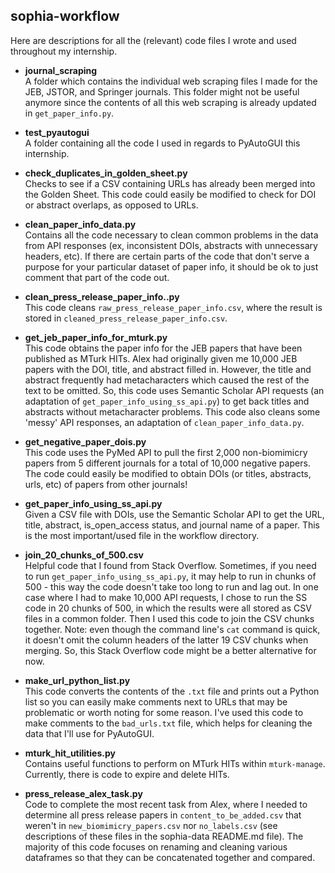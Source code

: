 ## sophia-workflow
Here are descriptions for all the (relevant) code files I wrote and used throughout my internship.

- **journal_scraping**\
  A folder which contains the individual web scraping files I made for the JEB, JSTOR, and Springer journals. This folder might not be useful anymore since the contents of all this web scraping is already updated in ```get_paper_info.py```.
  

- **test_pyautogui**\
  A folder containing all the code I used in regards to PyAutoGUI this internship.  
  

- **check_duplicates_in_golden_sheet.py**\
  Checks to see if a CSV containing URLs has already been merged into the Golden Sheet. This code could easily be modified to check for DOI or abstract overlaps, as opposed to URLs.
  
  
- **clean_paper_info_data.py**\
  Contains all the code necessary to clean common problems in the data from API responses (ex, inconsistent DOIs, abstracts with unnecessary headers, etc). If there are certain parts of the code that don't serve a purpose for your particular dataset of paper info, it should be ok to just comment that part of the code out.
  
  
- **clean_press_release_paper_info..py**\
  This code cleans ```raw_press_release_paper_info.csv```, where the result is stored in ```cleaned_press_release_paper_info.csv```.
  
  
- **get_jeb_paper_info_for_mturk.py**\
  This code obtains the paper info for the JEB papers that have been published as MTurk HITs. Alex had originally given me 10,000 JEB papers with the DOI, title, and abstract filled in. However, the title and abstract frequently had metacharacters which caused the rest of the text to be omitted. So, this code uses Semantic Scholar API requests (an adaptation of ```get_paper_info_using_ss_api.py```) to get back titles and abstracts without metacharacter problems. This code also cleans some 'messy' API responses, an adaptation of ```clean_paper_info_data.py```. 
  

- **get_negative_paper_dois.py**\
  This code uses the PyMed API to pull the first 2,000 non-biomimicry papers from 5 different journals for a total of 10,000 negative papers. The code could easily be modified to obtain DOIs (or titles, abstracts, urls, etc) of papers from other journals!
  

- **get_paper_info_using_ss_api.py**\
  Given a CSV file with DOIs, use the Semantic Scholar API to get the URL, title, abstract, is_open_access status, and journal name of a paper. This is the most important/used file in the workflow directory.
  

- **join_20_chunks_of_500.csv**\
  Helpful code that I found from Stack Overflow. Sometimes, if you need to run ```get_paper_info_using_ss_api.py```, it may help to run in chunks of 500 - this way the code doesn't take too long to run and lag out. In one case where I had to make 10,000 API requests, I chose to run the SS code in 20 chunks of 500, in which the results were all stored as CSV files in a common folder. Then I used this code to join the CSV chunks together. Note: even though the command line's ```cat``` command is quick, it doesn't omit the column headers of the latter 19 CSV chunks when merging. So, this Stack Overflow code might be a better alternative for now.
  

- **make_url_python_list.py**\
  This code converts the contents of the ```.txt``` file and prints out a Python list so you can easily make comments next to URLs that may be problematic or worth noting for some reason. I've used this code to make comments to the ```bad_urls.txt``` file, which helps for cleaning the data that I'll use for PyAutoGUI.
  

- **mturk_hit_utilities.py**\
  Contains useful functions to perform on MTurk HITs within ```mturk-manage```. Currently, there is code to expire and delete HITs.


- **press_release_alex_task.py**\
  Code to complete the most recent task from Alex, where I needed to determine all press release papers in ```content_to_be_added.csv``` that weren't in ```new_biomimicry_papers.csv``` nor ```no_labels.csv``` (see descriptions of these files in the sophia-data README.md file). The majority of this code focuses on renaming and cleaning various dataframes so that they can be concatenated together and compared.